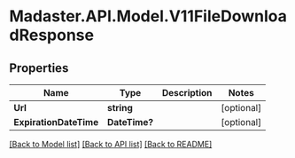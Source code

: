 # Madaster.API.Model.V11FileDownloadResponse
## Properties

Name | Type | Description | Notes
------------ | ------------- | ------------- | -------------
**Url** | **string** |  | [optional] 
**ExpirationDateTime** | **DateTime?** |  | [optional] 

[[Back to Model list]](../README.md#documentation-for-models) [[Back to API list]](../README.md#documentation-for-api-endpoints) [[Back to README]](../README.md)

